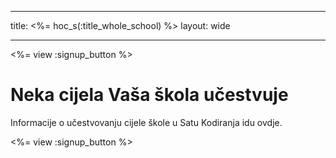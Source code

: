 * * *

title: <%= hoc_s(:title_whole_school) %> layout: wide

* * *

<%= view :signup_button %>

# Neka cijela Vaša škola učestvuje

Informacije o učestvovanju cijele škole u Satu Kodiranja idu ovdje.

<%= view :signup_button %>
